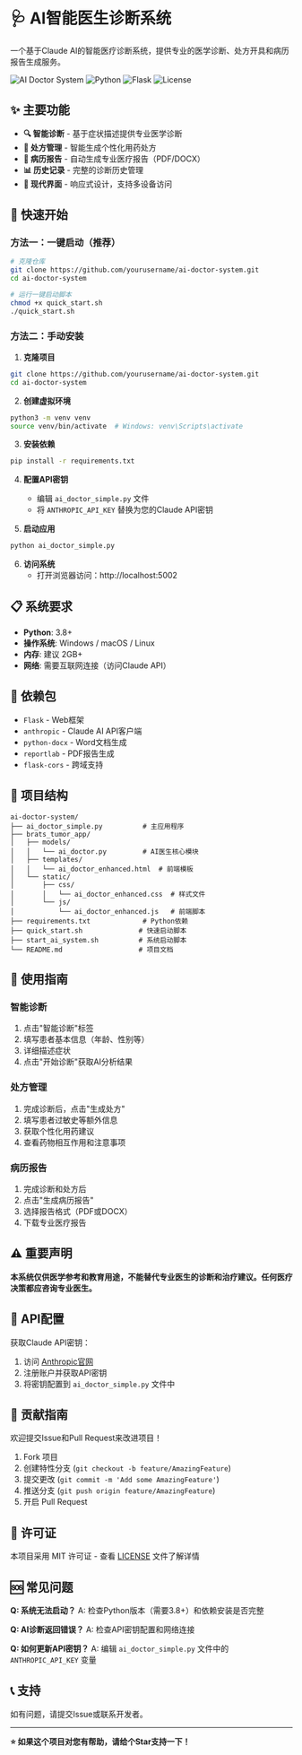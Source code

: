 # 🩺 AI智能医生诊断系统

一个基于Claude AI的智能医疗诊断系统，提供专业的医学诊断、处方开具和病历报告生成服务。

![AI Doctor System](https://img.shields.io/badge/AI-Doctor-blue.svg)
![Python](https://img.shields.io/badge/Python-3.8+-green.svg)
![Flask](https://img.shields.io/badge/Flask-2.0+-orange.svg)
![License](https://img.shields.io/badge/License-MIT-yellow.svg)

## ✨ 主要功能

- **🔍 智能诊断** - 基于症状描述提供专业医学诊断
- **💊 处方管理** - 智能生成个性化用药处方
- **📄 病历报告** - 自动生成专业医疗报告（PDF/DOCX）
- **📊 历史记录** - 完整的诊断历史管理
- **🎨 现代界面** - 响应式设计，支持多设备访问

## 🚀 快速开始

### 方法一：一键启动（推荐）

```bash
# 克隆仓库
git clone https://github.com/yourusername/ai-doctor-system.git
cd ai-doctor-system

# 运行一键启动脚本
chmod +x quick_start.sh
./quick_start.sh
```

### 方法二：手动安装

1. **克隆项目**
```bash
git clone https://github.com/yourusername/ai-doctor-system.git
cd ai-doctor-system
```

2. **创建虚拟环境**
```bash
python3 -m venv venv
source venv/bin/activate  # Windows: venv\Scripts\activate
```

3. **安装依赖**
```bash
pip install -r requirements.txt
```

4. **配置API密钥**
   - 编辑 `ai_doctor_simple.py` 文件
   - 将 `ANTHROPIC_API_KEY` 替换为您的Claude API密钥

5. **启动应用**
```bash
python ai_doctor_simple.py
```

6. **访问系统**
   - 打开浏览器访问：http://localhost:5002

## 📋 系统要求

- **Python**: 3.8+
- **操作系统**: Windows / macOS / Linux
- **内存**: 建议 2GB+
- **网络**: 需要互联网连接（访问Claude API）

## 🔧 依赖包

- `Flask` - Web框架
- `anthropic` - Claude AI API客户端
- `python-docx` - Word文档生成
- `reportlab` - PDF报告生成
- `flask-cors` - 跨域支持

## 📁 项目结构

```
ai-doctor-system/
├── ai_doctor_simple.py          # 主应用程序
├── brats_tumor_app/
│   ├── models/
│   │   └── ai_doctor.py         # AI医生核心模块
│   ├── templates/
│   │   └── ai_doctor_enhanced.html  # 前端模板
│   └── static/
│       ├── css/
│       │   └── ai_doctor_enhanced.css  # 样式文件
│       └── js/
│           └── ai_doctor_enhanced.js   # 前端脚本
├── requirements.txt             # Python依赖
├── quick_start.sh              # 快速启动脚本
├── start_ai_system.sh          # 系统启动脚本
└── README.md                   # 项目文档
```

## 🎯 使用指南

### 智能诊断
1. 点击"智能诊断"标签
2. 填写患者基本信息（年龄、性别等）
3. 详细描述症状
4. 点击"开始诊断"获取AI分析结果

### 处方管理
1. 完成诊断后，点击"生成处方"
2. 填写患者过敏史等额外信息
3. 获取个性化用药建议
4. 查看药物相互作用和注意事项

### 病历报告
1. 完成诊断和处方后
2. 点击"生成病历报告"
3. 选择报告格式（PDF或DOCX）
4. 下载专业医疗报告

## ⚠️ 重要声明

**本系统仅供医学参考和教育用途，不能替代专业医生的诊断和治疗建议。任何医疗决策都应咨询专业医生。**

## 🔐 API配置

获取Claude API密钥：
1. 访问 [Anthropic官网](https://www.anthropic.com)
2. 注册账户并获取API密钥
3. 将密钥配置到 `ai_doctor_simple.py` 文件中

## 🤝 贡献指南

欢迎提交Issue和Pull Request来改进项目！

1. Fork 项目
2. 创建特性分支 (`git checkout -b feature/AmazingFeature`)
3. 提交更改 (`git commit -m 'Add some AmazingFeature'`)
4. 推送分支 (`git push origin feature/AmazingFeature`)
5. 开启 Pull Request

## 📄 许可证

本项目采用 MIT 许可证 - 查看 [LICENSE](LICENSE) 文件了解详情

## 🆘 常见问题

**Q: 系统无法启动？**
A: 检查Python版本（需要3.8+）和依赖安装是否完整

**Q: AI诊断返回错误？**
A: 检查API密钥配置和网络连接

**Q: 如何更新API密钥？**
A: 编辑 `ai_doctor_simple.py` 文件中的 `ANTHROPIC_API_KEY` 变量

## 📞 支持

如有问题，请提交Issue或联系开发者。

---

**⭐ 如果这个项目对您有帮助，请给个Star支持一下！**